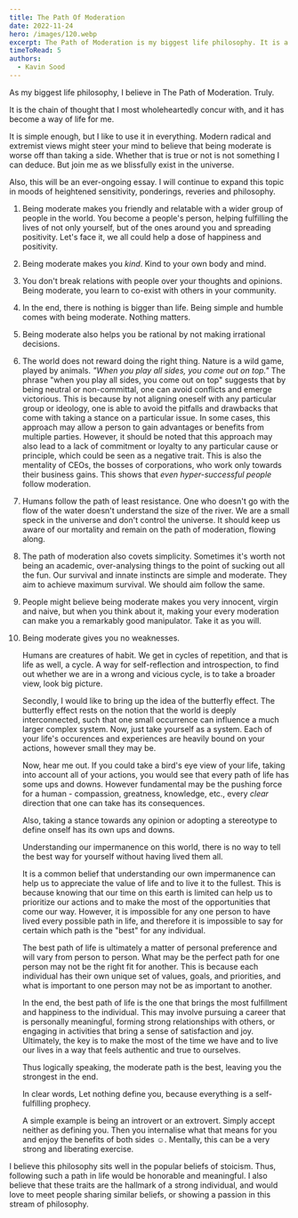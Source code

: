 ```yaml
---
title: The Path Of Moderation
date: 2022-11-24
hero: /images/120.webp
excerpt: The Path of Moderation is my biggest life philosophy. It is a way of living life. 
timeToRead: 5
authors:
  - Kavin Sood
---
```


As my biggest life philosophy, I believe in The Path of Moderation. Truly.

It is the chain of thought that I most wholeheartedly concur with, and it has become a way of life for me.

It is simple enough, but I like to use it in everything. Modern radical and extremist views might steer your mind to believe that being moderate is worse off than taking a side. Whether that is true or not is not something I can deduce. But join me as we blissfully exist in the universe.

Also, this will be an ever-ongoing essay. I will continue to expand this topic in moods of heightened sensitivity, ponderings, reveries and philosophy.

1. Being moderate makes you friendly and relatable with a wider group of people in the world. You become a people's person, helping fulfilling the lives of not only yourself, but of the ones around you and spreading positivity. Let's face it, we all could help a dose of happiness and positivity.

2. Being moderate makes you *kind*. Kind to your own body and mind.

3. You don't break relations with people over your thoughts and opinions. Being moderate, you learn to co-exist with others in your community.

4. In the end, there is nothing is bigger than life. Being simple and humble comes with being moderate. Nothing matters.

5. Being moderate also helps you be rational by not making irrational decisions.

6. The world does not reward doing the right thing. Nature is a wild game, played by animals. *"When you play all sides, you come out on top."* The phrase "when you play all sides, you come out on top" suggests that by being neutral or non-committal, one can avoid conflicts and emerge victorious. This is because by not aligning oneself with any particular group or ideology, one is able to avoid the pitfalls and drawbacks that come with taking a stance on a particular issue. In some cases, this approach may allow a person to gain advantages or benefits from multiple parties. However, it should be noted that this approach may also lead to a lack of commitment or loyalty to any particular cause or principle, which could be seen as a negative trait. This is also the mentality of CEOs, the bosses of corporations, who work only towards their business gains. This shows that _even hyper-successful people_ follow moderation.

7. Humans follow the path of least resistance. One who doesn't go with the flow of the water doesn't understand the size of the river. We are a small speck in the universe and don't control the universe. It should keep us aware of our mortality and remain on the path of moderation, flowing along.

8. The path of moderation also covets simplicity. Sometimes it's worth not being an academic, over-analysing things to the point of sucking out all the fun. Our survival and innate instincts are simple and moderate. They aim to achieve maximum survival. We should aim follow the same. 

9. People might believe being moderate makes you very innocent, virgin and naive, but when you think about it, making your every moderation can make you a remarkably good manipulator. Take it as you will.

10. Being moderate gives you no weaknesses.
    
    Humans are creatures of habit. We get in cycles of repetition, and that is life as well, a cycle. A way for self-reflection and introspection, to find out whether we are in a wrong and vicious cycle, is to take a broader view, look big picture. 
    
    Secondly, I would like to bring up the idea of the butterfly effect. The butterfly effect rests on the notion that the world is deeply interconnected, such that one small occurrence can influence a much larger complex system. Now, just take yourself as a system. Each of your life's occurences and experiences are heavily bound on your actions, however small they may be.
    
    Now, hear me out. If you could take a bird's eye view of your life, taking into account all of your actions, you would see that every path of life has some ups and downs. However fundamental may be the pushing force for a human - compassion, greatness, knowledge, etc., every *clear* direction that one can take has its consequences.
    
    Also, taking a stance towards any opinion or adopting a stereotype to define onself has its own ups and downs.
    
    Understanding our impermanence on this world, there is no way to tell the best way for yourself without having lived them all. 
    
    It is a common belief that understanding our own impermanence can help us to appreciate the value of life and to live it to the fullest. This is because knowing that our time on this earth is limited can help us to prioritize our actions and to make the most of the opportunities that come our way. However, it is impossible for any one person to have lived every possible path in life, and therefore it is impossible to say for certain which path is the "best" for any individual.
    
    The best path of life is ultimately a matter of personal preference and will vary from person to person. What may be the perfect path for one person may not be the right fit for another. This is because each individual has their own unique set of values, goals, and priorities, and what is important to one person may not be as important to another.
    
    In the end, the best path of life is the one that brings the most fulfillment and happiness to the individual. This may involve pursuing a career that is personally meaningful, forming strong relationships with others, or engaging in activities that bring a sense of satisfaction and joy. Ultimately, the key is to make the most of the time we have and to live our lives in a way that feels authentic and true to ourselves.
    
    Thus logically speaking, the moderate path is the best, leaving you the strongest in the end. 
    
    In clear words, Let nothing define you, because everything is a self-fulfilling prophecy.
    
    A simple example is being an introvert or an extrovert. Simply accept neither as defining you. Then you internalise what that means for you and enjoy the benefits of both sides ☺️. Mentally, this can be a very strong and liberating exercise.

I believe this philosophy sits well in the popular beliefs of stoicism. Thus, following such a path in life would be honorable and meaningful. I also believe that these traits are the hallmark of a strong individual, and would love to meet people sharing similar beliefs, or showing a passion in this stream of philosophy.